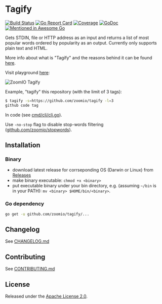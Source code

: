 # Tagify

[![Build Status](https://travis-ci.org/zoomio/tagify.svg?branch=master)](https://travis-ci.org/zoomio/tagify)
[![Go Report Card](https://goreportcard.com/badge/github.com/zoomio/tagify)](https://goreportcard.com/report/github.com/zoomio/tagify)
[![Coverage](https://codecov.io/gh/zoomio/tagify/branch/master/graph/badge.svg)](https://codecov.io/gh/zoomio/tagify)
[![GoDoc](https://godoc.org/github.com/zoomio/tagify?status.svg)](https://godoc.org/github.com/zoomio/tagify)
[![Mentioned in Awesome Go](https://awesome.re/mentioned-badge.svg)](https://github.com/avelino/awesome-go)

Gets STDIN, file or HTTP address as an input and returns a list of most popular words ordered by popularity as an output.
Currently only supports plain text and HTML.

More info about what is "Tagify" and the reasons behind it can be found [here](https://zoomio.org/blog/post/tags_as_a_service-5712840111423488).

Visit playground [here](https://www.zoomio.org/tagify):

![ZoomIO Tagify](https://storage.googleapis.com/www.zoomio.org/ZoomIO_tagify.png)

Example, "tagify" this repository (with the limit of 3 tags):
```bash
$ tagify -s=https://github.com/zoomio/tagify -l=3
github code tag
```

In code (see [cmd/cli/cli.go](https://raw.githubusercontent.com/zoomio/tagify/master/cmd/cli/cli.go)).

Use `-no-stop` flag to disable stop-words filtering ([github.com/zoomio/stopwords](https://github.com/zoomio/stopwords/blob/master/stopwords.go)).

## Installation

### Binary

* download latest release for corrseponding OS (Darwin or Linux) from [Releases](https://github.com/zoomio/tagify/releases/latest)
* make binary executable: `chmod +x <binary>`
* put executable binary under your bin directory, e.g. (assuming `~/bin` is in your PATH): `mv <binary> $HOME/bin/<binary>`.

### Go dependency

```bash
go get -u github.com/zoomio/tagify/...
```

## Changelog

See [CHANGELOG.md](https://raw.githubusercontent.com/zoomio/tagify/master/CHANGELOG.md)

## Contributing

See [CONTRIBUTING.md](https://raw.githubusercontent.com/zoomio/tagify/master/CONTRIBUTING.md)

## License

Released under the [Apache License 2.0](https://raw.githubusercontent.com/zoomio/tagify/master/LICENSE).
